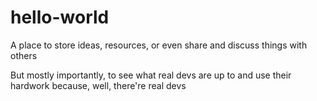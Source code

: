# hello-world
A place to store ideas, resources, or even share and discuss things with others

But mostly importantly,
to see what real devs are up to
and use their hardwork because, well, there're real devs
